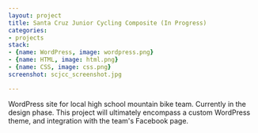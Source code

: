 ```yaml
---
layout: project
title: Santa Cruz Junior Cycling Composite (In Progress)
categories:
- projects
stack:
- {name: WordPress, image: wordpress.png}
- {name: HTML, image: html.png}
- {name: CSS, image: css.png}
screenshot: scjcc_screenshot.jpg

---
```


WordPress site for local high school mountain bike team. Currently in the design phase. This project will ultimately encompass a custom WordPress theme, and integration with the team's Facebook page.